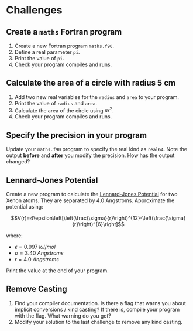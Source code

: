 # Challenges

## Create a `maths` Fortran program

1. Create a new Fortran program `maths.f90`.
2. Define a real parameter `pi`.
3. Print the value of `pi`.
4. Check your program compiles and runs.

## Calculate the area of a circle with radius 5 cm

1. Add two new real variables for the `radius` and `area` to your program.
2. Print the value of `radius` and `area`.
3. Calculate the area of the circle using $\pi r^2$.
4. Check your program compiles and runs.

## Specify the precision in your program

Update your `maths.f90` program to specify the real kind as `real64`.
Note the output **before** and **after** you modify the precision.
How has the output changed?

## Lennard-Jones Potential

Create a new program to calculate the
[Lennard-Jones Potential](https://chem.libretexts.org/Bookshelves/Physical_and_Theoretical_Chemistry_Textbook_Maps/Supplemental_Modules_(Physical_and_Theoretical_Chemistry)/Physical_Properties_of_Matter/Atomic_and_Molecular_Properties/Intermolecular_Forces/Specific_Interactions/Lennard-Jones_Potential)
for two Xenon atoms.
They are separated by 4.0 Angstroms.
Approximate the potential using:

$$V(r)=4\epsilon\left[\left(\frac{\sigma}{r}\right)^{12}-\left(\frac{\sigma}{r}\right)^{6}\right]$$

where:

- $\epsilon=0.997\ kJ/mol$
- $\sigma=3.40\ Angstroms$
- $r=4.0\ Angstroms$

Print the value at the end of your program.

## Remove Casting

1. Find your compiler documentation.
   Is there a flag that warns you about implicit conversions / kind casting?
   If there is, compile your program with the flag.
   What warning do you get?
2. Modify your solution to the last challenge to remove
   any kind casting.
